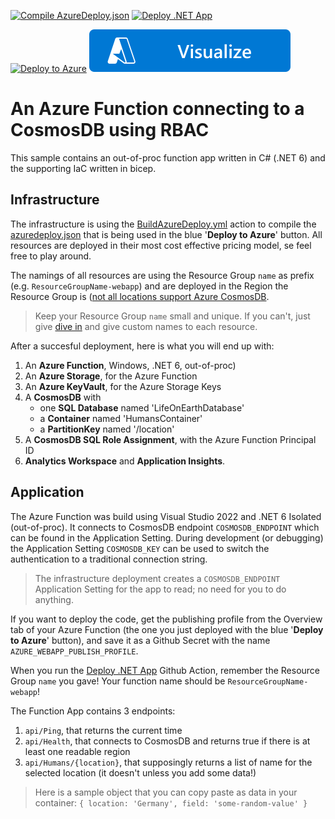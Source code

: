 
[![Compile AzureDeploy.json](https://github.com/georgekosmidis/AzureFunction-CosmosDB-RBAC/actions/workflows/CompileAzureDeploy.yml/badge.svg)](https://github.com/georgekosmidis/AzureFunction-CosmosDB-RBAC/actions/workflows/CompileAzureDeploy.yml) [![Deploy .NET App](https://github.com/georgekosmidis/AzureFunction-CosmosDB-RBAC/actions/workflows/BuildAndDeployWebApp.yml/badge.svg)](https://github.com/georgekosmidis/AzureFunction-CosmosDB-RBAC/actions/workflows/BuildAndDeployWebApp.yml)

[![Deploy to Azure](https://aka.ms/deploytoazurebutton)](https://portal.azure.com/#create/Microsoft.Template/uri/https%3A%2F%2Fraw.githubusercontent.com%2Fgeorgekosmidis%2FAzureFunction-CosmosDB-RBAC%2Fmain%2Fazuredeploy.json) [![Visualize modules](https://raw.githubusercontent.com/Azure/azure-quickstart-templates/master/1-CONTRIBUTION-GUIDE/images/visualizebutton.svg?sanitize=true)](http://armviz.io/#/?load=https%3A%2F%2Fraw.githubusercontent.com%2Fgeorgekosmidis%2FAzureFunction-CosmosDB-RBAC%2Fmain%2Fazuredeploy.json)

# An Azure Function connecting to a CosmosDB using RBAC

This sample contains an out-of-proc function app written in C# (.NET 6) and the supporting IaC written in bicep. 

## Infrastructure

The infrastructure is using the [BuildAzureDeploy.yml](https://github.com/georgekosmidis/AzureFunction-CosmosDB-RBAC/blob/main/.github/workflows/BuildAzureDeploy.yml) action to compile the [azuredeploy.json](/georgekosmidis/AzureFunction-CosmosDB-RBAC/blob/main/azuredeploy.json) that is being used in the blue '**Deploy to Azure**' button. All resources are deployed in their most cost effective pricing model, se feel free to play around.

The namings of all  resources are using the Resource Group `name` as prefix (e.g. `ResourceGroupName-webapp`) and are deployed in the Region the Resource Group is ([not all locations support Azure CosmosDB](https://learn.microsoft.com/en-us/cli/azure/cosmosdb/locations?view=azure-cli-latest#az-cosmosdb-locations-list).

> Keep your Resource Group `name` small and unique. If you can't, just give [dive in](https://github.com/georgekosmidis/AzureFunction-CosmosDB-RBAC/tree/main/infrastructure) and give custom names to each resource.

After a succesful deployment, here is what you will end up with:

1. An **Azure Function**,
   Windows, .NET 6, out-of-proc)
2. An **Azure Storage**,
   for the Azure Function
3. An **Azure KeyVault**,
   for the Azure Storage Keys
4. A **CosmosDB** with
     * one **SQL Database** named 'LifeOnEarthDatabase'
     * a **Container** named 'HumansContainer'
     * a **PartitionKey** named '/location'
5. A **CosmosDB SQL Role Assignment**,
   with the Azure Function Principal ID
6. **Analytics Workspace** and **Application Insights**.

## Application

The Azure Function was build using Visual Studio 2022 and .NET 6 Isolated (out-of-proc). It connects to CosmosDB endpoint `COSMOSDB_ENDPOINT` which can be found in the Application Setting. During development (or debugging) the Application Setting `COSMOSDB_KEY` can be used to switch the authentication to a traditional connection string. 

> The infrastructure deployment creates a `COSMOSDB_ENDPOINT` Application Setting for the app to read; no need for you to do anything.

If you want to deploy the code, get the publishing profile from the Overview tab of your Azure Function (the one you just deployed with the blue '**Deploy to Azure**' button), and save it as a Github Secret with the name `AZURE_WEBAPP_PUBLISH_PROFILE`.

When you run the [Deploy .NET App](https://github.com/georgekosmidis/AzureFunction-CosmosDB-RBAC/actions/workflows/BuildAndDeployWebApp.yml) Github Action, remember the Resource Group `name` you gave! Your function name should be `ResourceGroupName-webapp`!

The Function App contains 3 endpoints:

1. `api/Ping`,
   that returns the current time
2. `api/Health`,
   that connects to CosmosDB and returns true if there is at least one readable region
3. `api/Humans/{location}`,
   that supposingly returns a list of name for the selected location (it doesn't unless you add some data!)

> Here is a sample object that you can copy paste as data in your container:
> `{ location: 'Germany', field: 'some-random-value' }`
